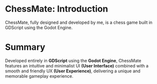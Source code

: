 # ChessMate: Introduction
ChessMate, fully designed and developed by me, is a chess game built in GDScript using the Godot Engine.

# Summary
Developed entirely in **GDScript** using the **Godot Engine**, ChessMate features an intuitive and minimalist UI **(User Interface)** combined with a smooth and friendly UX **(User Experience)**, delivering a unique and memorable gameplay experience.

